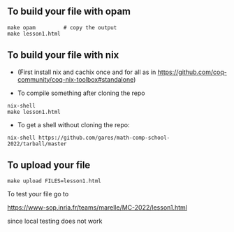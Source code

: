 ## To build your file with opam

```
make opam         # copy the output
make lesson1.html
```

## To build your file with nix

- (First install nix and cachix once and for all as in https://github.com/coq-community/coq-nix-toolbox#standalone)

- To compile something after cloning the repo
```
nix-shell
make lesson1.html
```

- To get a shell without cloning the repo:
```
nix-shell https://github.com/gares/math-comp-school-2022/tarball/master
```

## To upload your file

```
make upload FILES=lesson1.html
```

To test your file go to

https://www-sop.inria.fr/teams/marelle/MC-2022/lesson1.html

since local testing does not work
